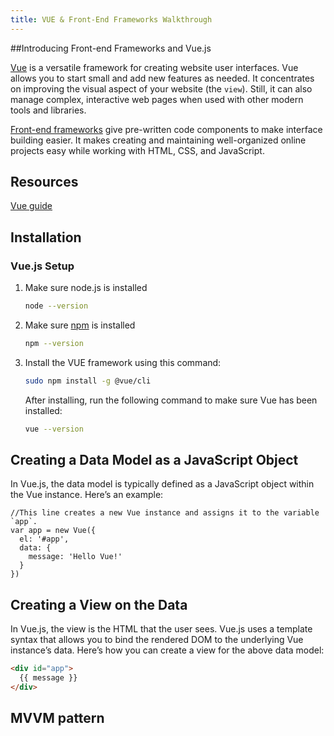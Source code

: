 ```yaml
---
title: VUE & Front-End Frameworks Walkthrough
---
```


##Introducing Front-end Frameworks and Vue.js

[Vue](https://v2.vuejs.org/v2/guide/#) is a versatile framework for creating website user interfaces. Vue allows you to start small and add new features as needed. It concentrates on improving the visual aspect of your website (the `view`). Still, it can also manage complex, interactive web pages when used with other modern tools and libraries. 

[Front-end frameworks](https://en.wikipedia.org/wiki/Front-end_web_development) give pre-written code components to make interface building easier. It makes creating and maintaining well-organized online projects easy while working with HTML, CSS, and JavaScript.

## Resources

[Vue guide](https://v2.vuejs.org/v2/guide/#)

## Installation

### Vue.js Setup

1. Make sure node.js is installed
   ```sh
   node --version
   ```
2. Make sure [npm](https://kinsta.com/knowledgebase/what-is-npm/) is installed
   ```sh
   npm --version
   ```
3. Install the VUE framework using this command: 
   ```sh
   sudo npm install -g @vue/cli 
   ```
   After installing, run the following command to make sure Vue has been installed:

   ```sh
   vue --version
   ```
## Creating a Data Model as a JavaScript Object
In Vue.js, the data model is typically defined as a JavaScript object within the Vue instance. Here’s an example:

```JS
//This line creates a new Vue instance and assigns it to the variable `app`. 
var app = new Vue({
  el: '#app',
  data: {
    message: 'Hello Vue!'
  }
})
```
## Creating a View on the Data
In Vue.js, the view is the HTML that the user sees. Vue.js uses a template syntax that allows you to bind the rendered DOM to the underlying Vue instance’s data. Here’s how you can create a view for the above data model:

```HTML
<div id="app">
  {{ message }}
</div>
```
## MVVM pattern



